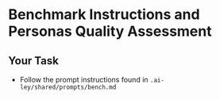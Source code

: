 # Benchmark Instructions and Personas Quality Assessment

## Your Task

- Follow the prompt instructions found in `.ai-ley/shared/prompts/bench.md`
